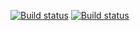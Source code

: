 [![Build status](https://ci.appveyor.com/api/projects/status/fuiao1uy1tx1uk1k/branch/setupCI?svg=true)](https://ci.appveyor.com/project/Rasalam/auto-2-1-and-2-2/branch/setupCI)
[![Build status](https://ci.appveyor.com/api/projects/status/23cppigq1ugs6tg4/branch/setupCI?svg=true)](https://ci.appveyor.com/project/Rasalam/auto-2-1-and-2-2/branch/setupCI)
